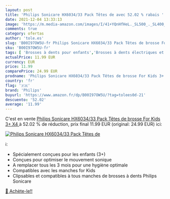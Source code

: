 ```yaml
---
layout: post
title: 'Philips Sonicare HX6034/33 Pack Têtes de avec 52.02 % rabais '
date: 2021-12-04 13:33:13
image: 'https://m.media-amazon.com/images/I/41+YQnHfHeL._SL500_._SL400_.jpg'
comments: true
category: ofertas
author: 'tole.es'
slug: 'B00I97OW5U-fr Philips Sonicare HX6034/33 Pack Têtes de brosse For Kids...'
sku: 'B00I97OW5U-fr'
tags: [ 'Brosses à dents pour enfants','Brosses à dents électriques et accessoires pour enfants','Brossettes de rechange pour brosses à dents électriques pour enfants','Hygiène dentaire','Hygiène dentaire des enfants','Hygiène et Santé','philips', ]
actualPrice: 11.99 EUR
currency: EUR
price: 11.99
comparePrice: 24.99 EUR
prodname: 'Philips Sonicare HX6034/33 Pack Têtes de brosse For Kids 3+  X4 '
country: 'fr'
flag: '🇫🇷'
brand: 'Philips'
buyurl: 'https://www.amazon.fr/dp/B00I97OW5U/?tag=tolees0d-21'
descuento: '52.02'
average: '11.99'
---
```


C'est en vente [Philips Sonicare HX6034/33 Pack Têtes de brosse For Kids 3+  X4 ](https://www.amazon.fr/dp/B00I97OW5U/?tag=tolees0d-21)  à  52.02 % de réduction, prix final  11.99 EUR (original: 24.99 EUR) ici:

[![Philips Sonicare HX6034/33 Pack Têtes de](https://m.media-amazon.com/images/I/41+YQnHfHeL._SL500_._SL400_.jpg)](https://www.amazon.fr/dp/B00I97OW5U/?tag=tolees0d-21)

ℹ️:

- Spécialement conçues pour les enfants (3+)
- Conçues pour optimiser le mouvement sonique
- A remplacer tous les 3 mois pour une hygiène optimale
- Compatibles avec les manches for Kids
- Clipsables et compatibles à tous manches de brosses à dents Philips Sonicare

[🛒 Achète-le!!](https://www.amazon.fr/dp/B00I97OW5U/?tag=tolees0d-21)
